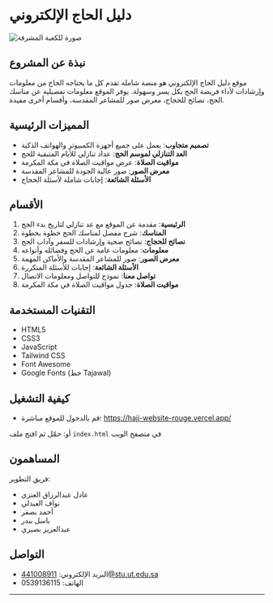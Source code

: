 # دليل الحاج الإلكتروني
![صورة للكعبة المشرفة](https://github.com/user-attachments/assets/a5e60aef-161d-4d29-8c38-266b7113d4fe)


## نبذة عن المشروع

موقع دليل الحاج الإلكتروني هو منصة شاملة تقدم كل ما يحتاجه الحاج من معلومات وإرشادات لأداء فريضة الحج بكل يسر وسهولة. يوفر الموقع معلومات تفصيلية عن مناسك الحج، نصائح للحجاج، معرض صور للمشاعر المقدسة، وأقسام أخرى مفيدة.

## المميزات الرئيسية

- **تصميم متجاوب**: يعمل على جميع أجهزة الكمبيوتر والهواتف الذكية
- **العد التنازلي لموسم الحج**: عداد تنازلي للأيام المتبقية للحج
- **مواقيت الصلاة**: عرض مواقيت الصلاة في مكة المكرمة
- **معرض الصور**: صور عالية الجودة للمشاعر المقدسة
- **الأسئلة الشائعة**: إجابات شاملة لأسئلة الحجاج

## الأقسام

1. **الرئيسية**: مقدمة عن الموقع مع عد تنازلي لتاريخ بدء الحج
2. **المناسك**: شرح مفصل لمناسك الحج خطوة بخطوة
3. **نصائح للحجاج**: نصائح صحية وإرشادات للسفر وآداب الحج
4. **معلومات**: معلومات عامة عن الحج وفضائله وأنواعه
5. **معرض الصور**: صور للمشاعر المقدسة والأماكن المهمة
6. **الأسئلة الشائعة**: إجابات للأسئلة المتكررة
7. **تواصل معنا**: نموذج للتواصل ومعلومات الاتصال
8. **مواقيت الصلاة**: جدول مواقيت الصلاة في مكة المكرمة

## التقنيات المستخدمة

- HTML5
- CSS3
- JavaScript
- Tailwind CSS
- Font Awesome
- Google Fonts (خط Tajawal)

## كيفية التشغيل

- قم بالدخول للموقع مباشرة: https://hajj-website-rouge.vercel.app/

أو: حمّل ثم افتح ملف `index.html` في متصفح الويب

## المساهمون

فريق التطوير:
- عادل عبدالرزاق العنزي
- نواف العبدلي
- أحمد بصفر
- باسل بندر
- عبدالعزيز بصيري

## التواصل

- البريد الإلكتروني: 441008911@stu.ut.edu.sa
- الهاتف: 0539136115

---
